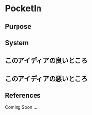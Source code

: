 # PocketIn  

## Purpose  

## System  

## このアイディアの良いところ  

## このアイディアの悪いところ  

## References  
Coming Soon ...  
